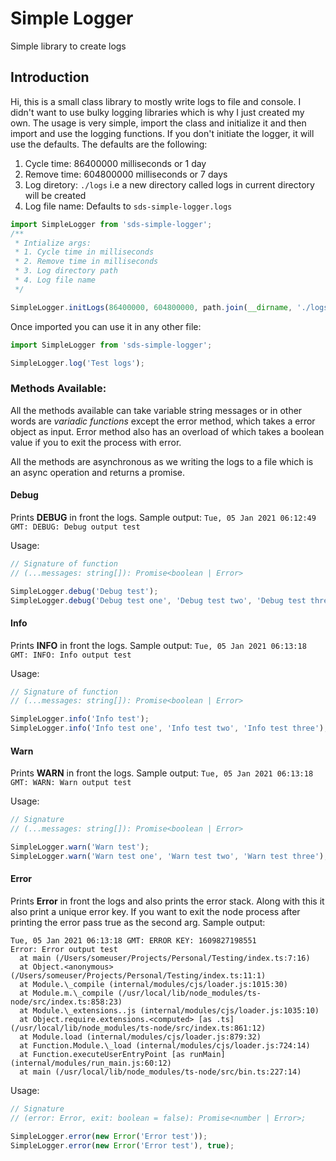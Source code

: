 # Simple Logger

Simple library to create logs

## Introduction

Hi, this is a small class library to mostly write logs to file and console. I didn't want to use bulky logging libraries which is why I just created my own. The usage is very simple, import the class and initialize it and then import and use the logging functions. If you don't initiate the logger, it will use the defaults. The defaults are the following:

1. Cycle time: 86400000 milliseconds or 1 day
2. Remove time: 604800000 milliseconds or 7 days
3. Log diretory: `./logs` i.e a new directory called logs in current directory will be created
4. Log file name: Defaults to `sds-simple-logger.logs`

```ts
import SimpleLogger from 'sds-simple-logger';
/**
 * Intialize args:
 * 1. Cycle time in milliseconds
 * 2. Remove time in milliseconds
 * 3. Log directory path
 * 4. Log file name
 */

SimpleLogger.initLogs(86400000, 604800000, path.join(__dirname, './logs'), 'sds-simple-logger.logs');
```

Once imported you can use it in any other file:

```ts
import SimpleLogger from 'sds-simple-logger';

SimpleLogger.log('Test logs');
```

### Methods Available:

All the methods available can take variable string messages or in other words are _variadic functions_ except the error method, which takes a error object as input. Error method also has an overload of which takes a boolean value if you to exit the process with error.

All the methods are asynchronous as we writing the logs to a file which is an async operation and returns a promise.

#### **Debug**

Prints **DEBUG** in front the logs. Sample output:
`Tue, 05 Jan 2021 06:12:49 GMT: DEBUG: Debug output test`

Usage:

```ts
// Signature of function
// (...messages: string[]): Promise<boolean | Error>

SimpleLogger.debug('Debug test');
SimpleLogger.debug('Debug test one', 'Debug test two', 'Debug test three');
```

#### **Info**

Prints **INFO** in front the logs. Sample output:
`Tue, 05 Jan 2021 06:13:18 GMT: INFO: Info output test`

Usage:

```ts
// Signature of function
// (...messages: string[]): Promise<boolean | Error>

SimpleLogger.info('Info test');
SimpleLogger.info('Info test one', 'Info test two', 'Info test three');
```

#### **Warn**

Prints **WARN** in front the logs. Sample output:
`Tue, 05 Jan 2021 06:13:18 GMT: WARN: Warn output test`

Usage:

```ts
// Signature
// (...messages: string[]): Promise<boolean | Error>

SimpleLogger.warn('Warn test');
SimpleLogger.warn('Warn test one', 'Warn test two', 'Warn test three');
```

#### **Error**

Prints **Error** in front the logs and also prints the error stack. Along with this it also print a unique error key. If you want to exit the node process after printing the error pass true as the second arg. Sample output:

```
Tue, 05 Jan 2021 06:13:18 GMT: ERROR KEY: 1609827198551
Error: Error output test
  at main (/Users/someuser/Projects/Personal/Testing/index.ts:7:16)
  at Object.<anonymous> (/Users/someuser/Projects/Personal/Testing/index.ts:11:1)
  at Module.\_compile (internal/modules/cjs/loader.js:1015:30)
  at Module.m.\_compile (/usr/local/lib/node_modules/ts-node/src/index.ts:858:23)
  at Module.\_extensions..js (internal/modules/cjs/loader.js:1035:10)
  at Object.require.extensions.<computed> [as .ts] (/usr/local/lib/node_modules/ts-node/src/index.ts:861:12)
  at Module.load (internal/modules/cjs/loader.js:879:32)
  at Function.Module.\_load (internal/modules/cjs/loader.js:724:14)
  at Function.executeUserEntryPoint [as runMain] (internal/modules/run_main.js:60:12)
  at main (/usr/local/lib/node_modules/ts-node/src/bin.ts:227:14)
```

Usage:

```ts
// Signature
// (error: Error, exit: boolean = false): Promise<number | Error>;

SimpleLogger.error(new Error('Error test'));
SimpleLogger.error(new Error('Error test'), true);
```
